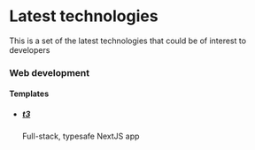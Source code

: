 # Latest technologies

This is a set of the latest technologies that could be of interest to developers

### Web development

#### Templates

- ##### [t3](https://create.t3.gg/)
  Full-stack, typesafe NextJS app
